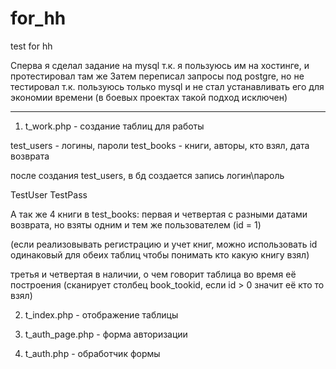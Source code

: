 # for_hh
test for hh

Сперва я сделал задание на mysql т.к. я пользуюсь им на хостинге, и протестировал там же
Затем переписал запросы под postgre, но не тестировал т.к. пользуюсь только mysql и не стал устанавливать его для экономии времени (в боевых проектах такой подход исключен)

--------------------------------------------
1. t_work.php - создание таблиц для работы

test_users - логины, пароли
test_books - книги, авторы, кто взял, дата возврата

после создания test_users, в бд создается запись логин\пароль

TestUser
TestPass

А так же 4 книги в test_books:
первая и четвертая с разными датами возврата, но взяты одним и тем же пользователем (id = 1)

(если реализовывать регистрацию и учет книг, можно использовать id одинаковый для обеих таблиц чтобы понимать кто какую книгу взял)

третья и четвертая в наличии, о чем говорит таблица во время её построения (сканирует столбец book_tookid, если id > 0 значит её кто то взял)

2. t_index.php - отображение таблицы

3. t_auth_page.php - форма авторизации

4. t_auth.php - обработчик формы
